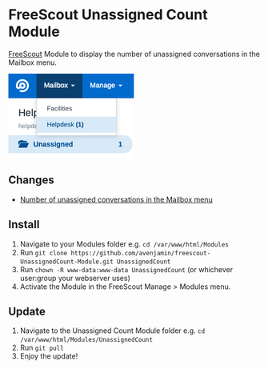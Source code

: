 # FreeScout Unassigned Count Module
[FreeScout](https://github.com/freescout-helpdesk/freescout "FreeScout") Module to display the number of unassigned conversations in the Mailbox menu.

![Mailbox Menu](Public/img/UnassignedCount-Screenshot.png)

## Changes
* [Number of unassigned conversations in the Mailbox menu](Providers/UnassignedCountServiceProvider.php#L37-L54)

## Install
1. Navigate to your Modules folder e.g. `cd /var/www/html/Modules`
2. Run `git clone https://github.com/avenjamin/freescout-UnassignedCount-Module.git UnassignedCount`
3. Run `chown -R www-data:www-data UnassignedCount` (or whichever user:group your webserver uses)
4. Activate the Module in the FreeScout Manage > Modules menu.

## Update
1. Navigate to the Unassigned Count Module folder e.g. `cd /var/www/html/Modules/UnassignedCount`
2. Run `git pull`
3. Enjoy the update!